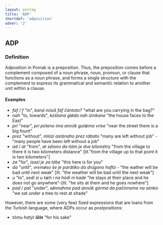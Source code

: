```yaml
---
layout: postag
title: 'ADP'
shortdef: 'adposition'
udver: '2'
---
```

## ADP

### Definition

Adposition in Pomak is a preposition.
Thus, the preposition comes before a complement composed of a noun phrase, noun, pronoun, or clause that functions as a noun phrase, and 
forms a single structure with the complement to express its grammatical and semantic relation to another unit within a clause.

#### Examples

- *faf* / *f* "in", *kaná nósiš faf čántoto?* "what are you carrying in the bag?"
- *nah* "to, towards", *kóštana glǿda nah íznikane* "the house faces to the East"
- *pri* "near", *pri pótene íma annók gulǽma vríse* "near the street there is a big fount"
- *prez* "without", *mlózi astánaho prez rábato* "many are left without job" - "many people have been left without a job" 
- *ad* / *at* "from", *at sélono da itám je dve kilométry* "from the village to there it is two kilometers distance" [lit."from the village up to that point it is two kilometers"]
- *za* "for", *isazí je za tébe* "this here is for you"
- *da* "until", *vremǿso še je parátiko da drúgono haftó* - "the wather will be bad until next weak" [lit. "the weather will be bad until the next weak"] 
- *u* "to", *sedí sí u tæh i na hódi ní kadé*  "he stays at their place and he does not go anywhere"-[lit. "he sits at them and he goes nowhere"]
- *pad* / *pat* "under", *sǿnnahme pad annók górma da pačínneme na sénko* "we sat under a tree to rest at shade" 

However, there are some (very few) fixed expressions that are loans from the Turkish language, where ADPs occur as postpositions: 
- *tómu hatýr <b>ičín</b>* "for his sake"

<!-- Interlanguage links updated Po 6. listopadu 2023, 21:41:21 CET -->
